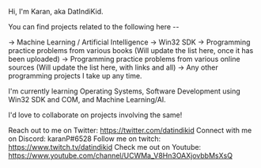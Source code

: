 <!---
- 👋 Hi, I’m @94kp
- 👀 I’m interested in ...
- 🌱 I’m currently learning ...
- 💞️ I’m looking to collaborate on ...
- 📫 How to reach me ...
--->

<!---
94kp/94kp is a ✨ special ✨ repository because its `README.md` (this file) appears on your GitHub profile.
You can click the Preview link to take a look at your changes.
--->

Hi, I'm Karan, aka DatIndiKid.

You can find projects related to the following here --

-> Machine Learning / Artificial Intelligence
-> Win32 SDK
-> Programming practice problems from various books (Will update the list here, once it has been uploaded)
-> Programming practice problems from various online sources (Will update the list here, with links and all)
-> Any other programming projects I take up any time.

I'm currently learning Operating Systems, Software Development using Win32 SDK and COM, and Machine Learning/AI.

I'd love to collaborate on projects involving the same!

Reach out to me on Twitter: https://twitter.com/datindikid
Connect with me on Discord: karanP#6528
Follow me on twitch: https://www.twitch.tv/datindikid
Check me out on Youtube: https://www.youtube.com/channel/UCWMa_V8Hn3OAXjovbbMsXsQ
